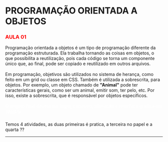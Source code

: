 # PROGRAMAÇÃO ORIENTADA A OBJETOS
### <font style="color: red"> **AULA 01** </font> 
<p >Programação orientada a objetos é um tipo de programação diferente da programação estruturada. Ela trabalha tornando as coisas em objetos, o que  possibilita a reutilização, pois cada código se torna um componente único que, ao final, pode ser copiado e reutilizado em outros arquivos.
<br><br>
Em programação, objetivos são utilizados no sistema de herança, como feito em um grid ou classe em CSS. Também é utilizada a sobrescrita, para objetos. Por exemplo, um objeto chamado de <b>"Animal"</b> pode ter características gerais, como ser um animal, emitir som, ter pelo, etc. Por isso, existe a sobrescrita, que é responsável por objetos específicos.
<br><br>
<b style="color: white">O projeto final devera ter, login, cadastro, alteração e interface gráfica em JAVA☕.</b>
<br><br>
Temos 4 atividades, as duas primeiras é pratica, a terceira no papel e a quarta ??</p>

---